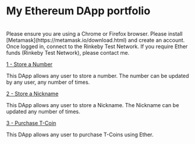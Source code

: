 # My Ethereum DApp portfolio
<br/>
Please ensure you are using a Chrome or Firefox browser. Please install [Metamask](https://metamask.io/download.html) and create an account. Once logged in, connect to the Rinkeby Test Network. If you require Ether funds (Rinkeby Test Network), please contact me.

<br/>

[1 - Store a Number](https://kassavin.github.io/Ethereum_DApps/1_Number/src/index.html)

This DApp allows any user to store a number. The number can be updated by any user, any number of times.

[2 - Store a Nickname](https://kassavin.github.io/Ethereum_DApps/2_Nickname/src/index.html)

This DApp allows any user to store a Nickname. The Nickname can be updated any number of times.

[3 - Purchase T-Coin](https://kassavin.github.io/T_Coin)

This DApp allows any user to purchase T-Coins using Ether. 

